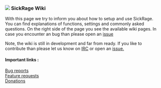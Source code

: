 ### ![](https://avatars2.githubusercontent.com/u/9251163?v=3&s=30) SickRage Wiki


  

With this page we try to inform you about how to setup and use SickRage.
You can find explanations of functions, settings and commonly asked questions.
On the right side of the page you see the available wiki pages.
In case you encounter an bug than please open an [issue](https://github.com/SickRage/sickrage-issues/issues)  

Note, the wiki is still in development and far from ready. If you like to contribute than please let us know on [IRC](https://kiwiirc.com/client/irc.freenode.net/?theme=basic#sickrage-issues) or open an [issue.](https://github.com/SickRage/sickrage-issues/issues)
 
#### Important links :  
[Bug reports](https://github.com/SickRage/sickrage-issues/issues)  
[Feature requests](http://feathub.com/SickRage/SickRage)  
[Donations](https://github.com/SickRage/SickRage/wiki/Donations)  

